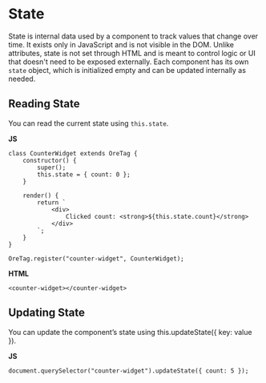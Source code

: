 # State

State is internal data used by a component to track values that change over time. It exists only in JavaScript and is not visible in the DOM. Unlike attributes, state is not set through HTML and is meant to control logic or UI that doesn't need to be exposed externally. Each component has its own `state` object, which is initialized empty and can be updated internally as needed.


## Reading State

You can read the current state using `this.state`.

**JS**

    class CounterWidget extends OreTag {
        constructor() {
            super();
            this.state = { count: 0 };
        }

        render() {
            return `
                <div>
                    Clicked count: <strong>${this.state.count}</strong>
                </div>
            `;
        }
    }

    OreTag.register("counter-widget", CounterWidget);

**HTML**

    <counter-widget></counter-widget>

## Updating State

You can update the component’s state using this.updateState({ key: value }).

**JS**

    document.querySelector("counter-widget").updateState({ count: 5 });